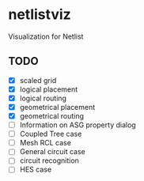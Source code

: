 # netlistviz
Visualization for Netlist
## TODO
- [x] scaled grid
- [x] logical placement
- [x] logical routing
- [x] geometrical placement
- [x] geometrical routing
- [ ] Information on ASG property dialog
- [ ] Coupled Tree case
- [ ] Mesh RCL case
- [ ] General circuit case
- [ ] circuit recognition
- [ ] HES case
